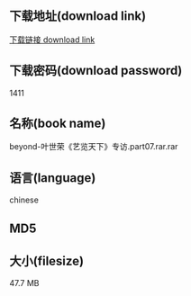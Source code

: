## 下载地址(download link)
[下载链接 download link](https://tutu365.netlify.app/?s=beyond-%E5%8F%B6%E4%B8%96%E8%8D%A3%E3%80%8A%E8%89%BA%E8%A7%88%E5%A4%A9%E4%B8%8B%E3%80%8B%E4%B8%93%E8%AE%BF.part07.rar)

## 下载密码(download password)
1411

## 名称(book name)
beyond-叶世荣《艺览天下》专访.part07.rar.rar

## 语言(language)
chinese

## MD5


## 大小(filesize)
47.7 MB
